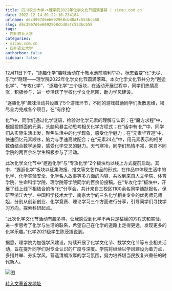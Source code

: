 ```yaml
---
title: 四川农业大学->理学院2022年化学文化节圆满落幕 | sicau.com.cn
date: 2022-12-14 01:22:10.234184
urlname: d6c3967d6e6692968cbd0afc553bcb58
slug: d6c3967d6e6692968cbd0afc553bcb58
tags: 
- 四川农业大学
categories:
- sicau.com.cn
- 四川农业大学
authorbox: false
sidebar: false
---
```

12月11日下午，“逐趣化学”趣味活动在十教水池前顺利举办，标志着变“化”无尽、乐“学”晓理——理学院2022年化学文化节圆满落幕。本次化学文化节共分为“邂逅化学”、“专攻化学”、“逐趣化学”三个板块，在活动开展过程中，同学们热情高涨，积极参与，进一步活跃了学校化学文化氛围，助力学风建设。

“逐趣化学”趣味活动共设置了5个游戏环节，不同的游戏鼓励同学们发散思维，竭尽全力完成各个项目。在“有序抢‘
<!--more-->
化’”中，同学们通过化学谜语，检验对化学元素的理解与认识；在“魔方求程”中，根据投掷面的元素，头脑风暴主动思考相关化学方程式；在“话中有‘化’”中，同学们从实际生活出发，聚焦生活中的化学现象，感受化学魅力；在“元素华容道”中，快速回忆元素顺序，脑力与手速高效配合；在“元素24点”中，用元素表示的相关数值结合数学运算，感受化学交叉的魅力。天气寒冷，同学们热情不减，来自不同学院的两百余名学生积极参与了活动。

此次化学文化节中“邂逅化学”与“专攻化学”2个板块均以线上方式提前启动。其中，“邂逅化学”板块以征集海报、推文等文艺作品的形式，在作品中体现生活中的化学、化学实验安全、化学名人故事等多方面的内容，共收到来自人文学院、体育学院、生命科学学院、理学院等学院同学的百余份投稿。在“专攻化学”板块中，开展了线上线下相结合的传“化”分享会，共计来自三校区1100余名同学踊跃报名，保研至浙江大学、中国科学技术大学、南京大学的三名化学相关专业的优秀师兄师姐，分别从创新创业、化学竞赛、理论学习三个方面进行分享，引导同学们寻找学习方向，探索科研起点。

“此次化学文化节活动有趣多样，让我感受到化学不再只是枯燥的方程式和实验，进一步思考了化学与生活的联系，希望自己在化学的道路上走得更远，发现更多的化学乐趣。”化学2021级学生陈茂旭说到。

据悉，理学院为加强学风建设，持续开展了化学文化节、数学文化节等专业相关活动，旨在提升同学们对专业认识的广度与深度。学院将继续以学风建设为着力点，多措并举、夯实学风，营造清朗浓厚的学习氛围，努力培养堪当民族复兴重任的时代新人。

![图](https://news.sicau.edu.cn/__local/D/C9/73/5FDEC78FE4B6E4F448E0D7A456F_91221384_1D7DF.jpg)

[转入文章首发地址](https://news.sicau.edu.cn/info/1078/70547.htm)
